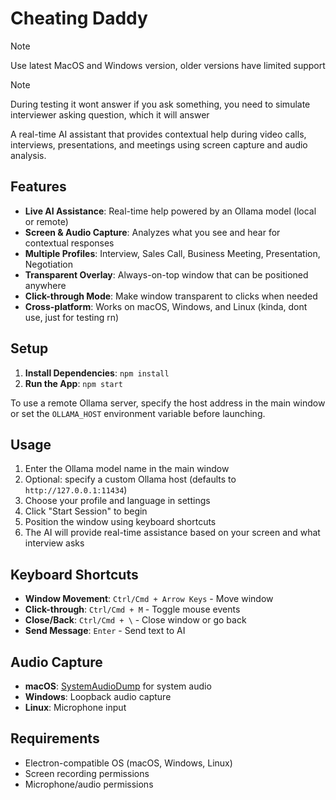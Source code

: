# Cheating Daddy

> [!NOTE]  
> Use latest MacOS and Windows version, older versions have limited support

> [!NOTE]  
> During testing it wont answer if you ask something, you need to simulate interviewer asking question, which it will answer

A real-time AI assistant that provides contextual help during video calls, interviews, presentations, and meetings using screen capture and audio analysis.

## Features

 - **Live AI Assistance**: Real-time help powered by an Ollama model (local or remote)
- **Screen & Audio Capture**: Analyzes what you see and hear for contextual responses
- **Multiple Profiles**: Interview, Sales Call, Business Meeting, Presentation, Negotiation
- **Transparent Overlay**: Always-on-top window that can be positioned anywhere
- **Click-through Mode**: Make window transparent to clicks when needed
- **Cross-platform**: Works on macOS, Windows, and Linux (kinda, dont use, just for testing rn)

## Setup

1. **Install Dependencies**: `npm install`
2. **Run the App**: `npm start`

To use a remote Ollama server, specify the host address in the main window or set the `OLLAMA_HOST` environment variable before launching.

## Usage

1. Enter the Ollama model name in the main window
2. Optional: specify a custom Ollama host (defaults to `http://127.0.0.1:11434`)
3. Choose your profile and language in settings
4. Click "Start Session" to begin
5. Position the window using keyboard shortcuts
6. The AI will provide real-time assistance based on your screen and what interview asks

## Keyboard Shortcuts

- **Window Movement**: `Ctrl/Cmd + Arrow Keys` - Move window
- **Click-through**: `Ctrl/Cmd + M` - Toggle mouse events
- **Close/Back**: `Ctrl/Cmd + \` - Close window or go back
- **Send Message**: `Enter` - Send text to AI

## Audio Capture

- **macOS**: [SystemAudioDump](https://github.com/Mohammed-Yasin-Mulla/Sound) for system audio
- **Windows**: Loopback audio capture
- **Linux**: Microphone input

## Requirements

- Electron-compatible OS (macOS, Windows, Linux)
- Screen recording permissions
- Microphone/audio permissions
